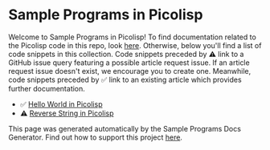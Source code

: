 # Sample Programs in Picolisp

Welcome to Sample Programs in Picolisp! To find documentation related to the Picolisp 
    code in this repo, look [here](https://sample-programs.therenegadecoder.com/languages/picolisp).
     Otherwise, below you'll find a list of code snippets in this collection. 
    Code snippets preceded by :warning: link to a GitHub 
    issue query featuring a possible article request issue. If an article request issue 
    doesn't exist, we encourage you to create one. Meanwhile, code snippets preceded 
    by :white_check_mark: link to an existing article which provides further documentation.
    

- :white_check_mark: [Hello World in Picolisp](https://sample-programs.therenegadecoder.com/projects/hello-world/picolisp)
- :warning: [Reverse String in Picolisp](https://github.com//TheRenegadeCoder/sample-programs-website/issues?utf8=%E2%9C%93&q=is%3Aissue+is%3Aopen+reverse+string+picolisp)

This page was generated automatically by the Sample Programs Docs Generator. 
    Find out how to support this project [here](https://github.com/TheRenegadeCoder/sample-programs-docs-generator).